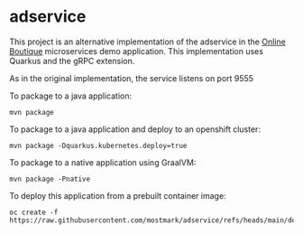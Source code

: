 # adservice

This project is an alternative implementation of the adservice in the [Online Boutique](https://github.com/GoogleCloudPlatform/microservices-demo) microservices demo application.
This implementation uses Quarkus and the gRPC extension.

As in the original implementation, the service listens on port 9555

To package to a java application:

```
mvn package

```

To package to a java application and deploy to an openshift cluster:

```
mvn package -Dquarkus.kubernetes.deploy=true

```

To package to a native application using GraalVM:

```
mvn package -Pnative

```

To deploy this application from a prebuilt container image:

```
oc create -f https://raw.githubusercontent.com/mostmark/adservice/refs/heads/main/deployment.yaml

```

